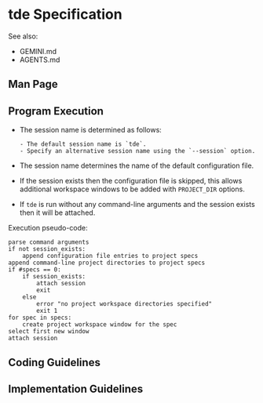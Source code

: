 # tde Specification

See also:

- GEMINI.md
- AGENTS.md

## Man Page

## Program Execution

<!--
- If inside tmux and one or more PROJECT_DIR arguments and if no explicit --session option, then use the current session.
- If outside tmux and if no explicit --session option, then use the default session (`tde`).
-->

- The session name is determined as follows:

      - The default session name is `tde`.
      - Specify an alternative session name using the `--session` option.

  <!--
      - If `--session` option value is `-` then use the current tmux session name.
  -->

- The session name determines the name of the default configuration file.
- If the session exists then the configuration file is skipped, this allows additional workspace windows to be added with `PROJECT_DIR` options.
- If `tde` is run without any command-line arguments and the session exists then it will be attached.

Execution pseudo-code:

```
parse command arguments
if not session_exists:
    append configuration file entries to project specs
append command-line project directories to project specs
if #specs == 0:
    if session_exists:
        attach session
        exit
    else
        error "no project workspace directories specified"
        exit 1
for spec in specs:
    create project workspace window for the spec
select first new window
attach session
```

## Coding Guidelines

## Implementation Guidelines
